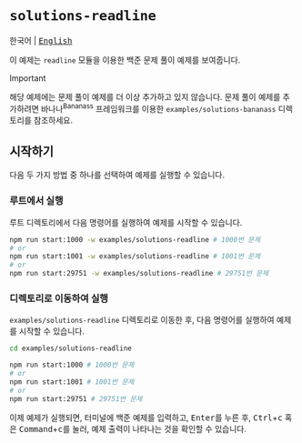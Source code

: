 # `solutions-readline`

<kbd>한국어</kbd> | <kbd>[English](README.en.md)</kbd>

이 예제는 `readline` 모듈을 이용한 백준 문제 풀이 예제를 보여줍니다.

> [!IMPORTANT]
>
> 해당 예제에는 문제 풀이 예제를 더 이상 추가하고 있지 않습니다. 문제 풀이 예제를 추가하려면 바나나<sup>Bananass</sup> 프레임워크를 이용한 `examples/solutions-bananass` 디렉토리를 참조하세요.

## 시작하기

다음 두 가지 방법 중 하나를 선택하여 예제를 실행할 수 있습니다.

### 루트에서 실행

루트 디렉토리에서 다음 명령어를 실행하여 예제를 시작할 수 있습니다.

```sh
npm run start:1000 -w examples/solutions-readline # 1000번 문제
# or
npm run start:1001 -w examples/solutions-readline # 1001번 문제
# or
npm run start:29751 -w examples/solutions-readline # 29751번 문제
```

### 디렉토리로 이동하여 실행

`examples/solutions-readline` 디렉토리로 이동한 후, 다음 명령어를 실행하여 예제를 시작할 수 있습니다.

```sh
cd examples/solutions-readline

npm run start:1000 # 1000번 문제
# or
npm run start:1001 # 1001번 문제
# or
npm run start:29751 # 29751번 문제
```

이제 예제가 실행되면, 터미널에 백준 예제를 입력하고, <kbd>Enter</kbd>를 누른 후, <kbd>Ctrl</kbd>+<kbd>c</kbd> 혹은 <kbd>Command</kbd>+<kbd>c</kbd>를 눌러, 예제 출력이 나타나는 것을 확인할 수 있습니다.
